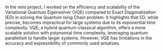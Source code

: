 In the mini project, I worked on the efficiency and scalability of the Variational Quantum Eigensolver (VQE) compared to Exact Diagonalization (ED) in solving the Quantum Ising Chain problem. It highlights that ED, while precise, becomes impractical for large systems due to its exponential time complexity. VQE, a hybrid quantum-classical algorithm, offers a more scalable solution with polynomial time complexity, leveraging quantum parallelism to handle larger systems. However, VQE has limitations in the accuracy and expressibility of commonly used ansatzes.
